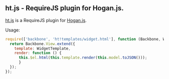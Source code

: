 ## ht.js - RequireJS plugin for Hogan.js.

[ht.js](https://github.com/speier/ht.js) is a RequireJS plugin for [Hogan.js](https://github.com/twitter/hogan.js).

Usage:

```javascript
require(['backbone', 'ht!templates/widget.html'], function (Backbone, WidgetTemplate) {
  return Backbone.View.extend({
    template: WidgetTemplate,
    render: function () {
      this.$el.html(this.template.render(this.model.toJSON()));
      }
  });
});
```